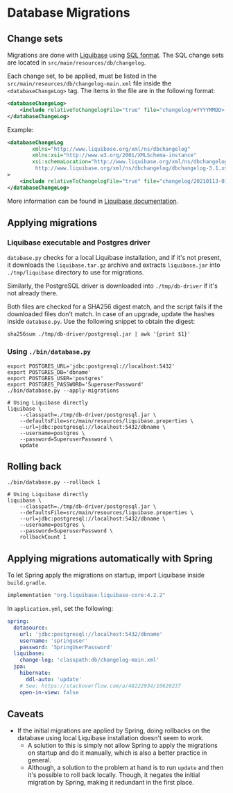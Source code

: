 # Database Migrations

## Change sets

Migrations are done with [Liquibase][liquibase_docs] using [SQL
format][liquibase_sql_format]. The SQL change sets are located in
`src/main/resources/db/changelog`.

Each change set, to be applied, must be listed in the
`src/main/resources/db/changelog-main.xml` file inside the
`<databaseChangeLog>` tag. The items in the file are in the following format:

```xml
<databaseChangeLog>
    <include relativeToChangelogFile="true" file="changelog/<YYYYMMDD>-<NN>--<migration_name>.sql"/>
</databaseChangeLog>
```

Example:

```xml
<databaseChangeLog
        xmlns="http://www.liquibase.org/xml/ns/dbchangelog"
        xmlns:xsi="http://www.w3.org/2001/XMLSchema-instance"
        xsi:schemaLocation="http://www.liquibase.org/xml/ns/dbchangelog
         http://www.liquibase.org/xml/ns/dbchangelog/dbchangelog-3.1.xsd"
>
    <include relativeToChangelogFile="true" file="changelog/20210113-01--create-users-table.sql"/>
</databaseChangeLog>
```

More information can be found in
[Liquibase documentation][liquibase_sql_format].

## Applying migrations

### Liquibase executable and Postgres driver

`database.py` checks for a local Liquibase installation, and if it's not
present, it downloads the `liquibase.tar.gz` archive and extracts
`liquibase.jar` into `./tmp/liquibase` directory to use for migrations.

Similarly, the PostgreSQL driver is downloaded into `./tmp/db-driver` if it's
not already there.

Both files are checked for a SHA256 digest match, and the script fails if the
downloaded files don't match. In case of an upgrade, update the hashes inside
`database.py`. Use the following snippet to obtain the digest:

```console
sha256sum ./tmp/db-driver/postgresql.jar | awk '{print $1}'
```

### Using `./bin/database.py`

```console
export POSTGRES_URL='jdbc:postgresql://localhost:5432'
export POSTGRES_DB='dbname'
export POSTGRES_USER='postgres'
export POSTGRES_PASSWORD='SuperuserPassword'
./bin/database.py --apply-migrations

# Using Liquibase directly
liquibase \
    --classpath=./tmp/db-driver/postgresql.jar \
    --defaultsFile=src/main/resources/liquibase.properties \
    --url=jdbc:postgresql://localhost:5432/dbname \
    --username=postgres \
    --password=SuperuserPassword \
    update
```

## Rolling back

```console
./bin/database.py --rollback 1

# Using Liquibase directly
liquibase \
    --classpath=./tmp/db-driver/postgresql.jar \
    --defaultsFile=src/main/resources/liquibase.properties \
    --url=jdbc:postgresql://localhost:5432/dbname \
    --username=postgres \
    --password=SuperuserPassword \
    rollbackCount 1
```

## Applying migrations automatically with Spring

To let Spring apply the migrations on startup, import Liquibase inside
`build.gradle`.

```groovy
implementation "org.liquibase:liquibase-core:4.2.2"
```

In `application.yml`, set the following:

```yml
spring:
  datasource:
    url: 'jdbc:postgresql://localhost:5432/dbname'
    username: 'springuser'
    password: 'SpringUserPassword'
  liquibase:
    change-log: 'classpath:db/changelog-main.xml'
  jpa:
    hibernate:
      ddl-auto: 'update'
    # See: https://stackoverflow.com/a/48222934/10620237
    open-in-view: false
```

## Caveats

- If the initial migrations are applied by Spring, doing rollbacks on the
  database using local Liquibase installation doesn't seem to work.
  - A solution to this is simply not allow Spring to apply the migrations on
    startup and do it manually, which is also a better practice in general.
  - Although, a solution to the problem at hand is to run `update` and then
    it's possible to roll back locally. Though, it negates the initial
    migration by Spring, making it redundant in the first place.

[liquibase_docs]: https://docs.liquibase.com
[liquibase_download]: https://www.liquibase.org/download
[liquibase_sql_format]:
  https://docs.liquibase.com/concepts/basic/sql-format.html
[postgres_download]: https://jdbc.postgresql.org/download.html
